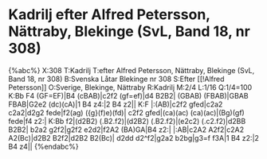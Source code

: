 # Kadrilj efter Alfred Petersson, Nättraby, Blekinge (SvL, Band 18, nr 308)

{%abc%}
X:308
T:Kadrilj
T:efter Alfred Petersson, Nättraby, Blekinge (SvL, Band 18, nr 308)
B:Svenska Låtar Blekinge nr 308
S:Efter [[!Alfred Petersson]]
O:Sverige, Blekinge, Nättraby
R:Kadrilj
M:2/4
L:1/16
Q:1/4=100
K:Bb
F4 (GF=EF)|B4 (cBAB)|c2f2 (gf=ef)|d4 B2B2|
(GBAB) (FBAB)|GBAB FBAB|G2e2 (dc)(cA)|1 B4 z4:|2 B4 z2||
K:F
|:(AB)|c2f2 gfed|c2a2 c2a2|d2g2 fede|f2(ag) ({g}(f)e)(fd)|
c2f2 gfed|(ca)(ac) (ca)(ac)|(Bg)(gf) fede|f4 z2:|
K:Bb
f2|(d2B2) (.B2.f2)|(d2B2) (.B2.f2)|(e2c2) (.c2.f2)|d2BB B2B2|
b2a2 g2f2|g2f2 e2d2|f2A2 (BA)GA|B4 z2:|
|:AB|c2A2 A2f2|c2A2 A2(Bc)|d2B2 B2f2|d2B2 B2(Bc)|
d2dd d2^f2|g2a2 b2bg|g3=f f3A|1 B4 z2:|2 B4 z4||
{%endabc%}

